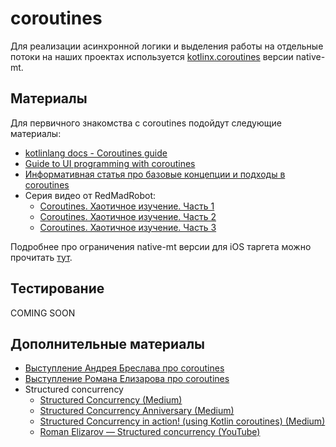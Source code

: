 # coroutines

Для реализации асинхронной логики и выделения работы на отдельные потоки на наших проектах
используется [kotlinx.coroutines](https://github.com/Kotlin/kotlinx.coroutines) версии native-mt.

## Материалы

Для первичного знакомства с coroutines подойдут следующие материалы:

- [kotlinlang docs - Coroutines guide](https://kotlinlang.org/docs/coroutines-guide.html)
- [Guide to UI programming with coroutines](https://github.com/Kotlin/kotlinx.coroutines/blob/master/ui/coroutines-guide-ui.md)
- [Информативная статья про базовые концепции и подходы в coroutines](https://habr.com/ru/company/alfa/blog/336228/)
- Серия видео от RedMadRobot:
    - [Coroutines. Хаотичное изучение. Часть 1](https://youtu.be/cHERit7LNGM)
    - [Coroutines. Хаотичное изучение. Часть 2](https://youtu.be/6Apj_v9ZkBs)
    - [Coroutines. Хаотичное изучение. Часть 3](https://youtu.be/7JSHSqAhErw)

Подробнее про ограничения native-mt версии для iOS таргета можно прочитать
[тут](https://github.com/Kotlin/kotlinx.coroutines/blob/native-mt/kotlin-native-sharing.md).

## Тестирование

COMING SOON

## Дополнительные материалы

- [Выступление Андрея Бреслава про coroutines](https://www.youtube.com/watch?v=ffIVVWHpups)
- [Выступление Романа Елизарова про coroutines](https://www.youtube.com/watch?v=b4mBmi1QNF0)
- Structured concurrency
    - [Structured Concurrency (Medium)](https://elizarov.medium.com/structured-concurrency-722d765aa952)
    - [Structured Concurrency Anniversary (Medium)](https://elizarov.medium.com/structured-concurrency-anniversary-f2cc748b2401)
    - [Structured Concurrency in action! (using Kotlin coroutines) (Medium)](https://proandroiddev.com/structured-concurrency-in-action-97c749a8f755?gi=85a83dfe8ceb)
    - [Roman Elizarov — Structured concurrency (YouTube)](https://www.youtube.com/watch?v=Mj5P47F6nJg)
